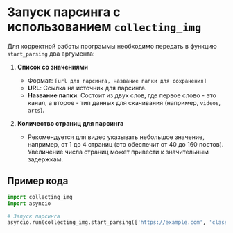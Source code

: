 # Запуск парсинга с использованием `collecting_img`

Для корректной работы программы необходимо передать в функцию `start_parsing` два аргумента:

1. **Список со значениями**

    - Формат: `[url для парсинга, название папки для сохранения]`
    - **URL**: Ссылка на источник для парсинга.
    - **Название папки**: Состоит из двух слов, где первое слово - это канал, а второе - тип данных для скачивания (например, `videos`, `arts`).

2. **Количество страниц для парсинга**

    - Рекомендуется для видео указывать небольшое значение, например, от 1 до 4 страниц (это обеспечит от 40 до 160 постов). Увеличение числа страниц может привести к значительным задержкам.

## Пример кода

```python
import collecting_img
import asyncio

# Запуск парсинга
asyncio.run(collecting_img.start_parsing(['https://example.com', 'classic_arts'], 3))
```
